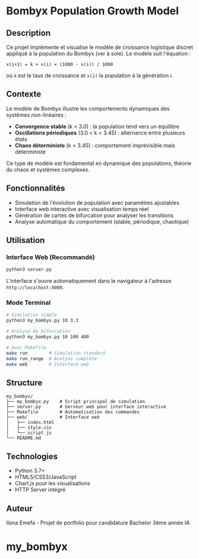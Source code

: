 # Bombyx Population Growth Model

## Description

Ce projet implémente et visualise le modèle de croissance logistique discret appliqué à la population du Bombyx (ver à soie). Le modèle suit l'équation :

```
x(i+1) = k × x(i) × (1000 - x(i)) / 1000
```

où `k` est le taux de croissance et `x(i)` la population à la génération i.

## Contexte

Le modèle de Bombyx illustre les comportements dynamiques des systèmes non-linéaires :
- **Convergence stable** (k < 3.0) : la population tend vers un équilibre
- **Oscillations périodiques** (3.0 < k < 3.45) : alternance entre plusieurs états
- **Chaos déterministe** (k > 3.45) : comportement imprévisible mais déterministe

Ce type de modèle est fondamental en dynamique des populations, théorie du chaos et systèmes complexes.

## Fonctionnalités

- Simulation de l'évolution de population avec paramètres ajustables
- Interface web interactive avec visualisation temps réel
- Génération de cartes de bifurcation pour analyser les transitions
- Analyse automatique du comportement (stable, périodique, chaotique)

## Utilisation

### Interface Web (Recommandé)

```bash
python3 server.py
```

L'interface s'ouvre automatiquement dans le navigateur à l'adresse `http://localhost:8000`.

### Mode Terminal

```bash
# Simulation simple
python3 my_bombyx.py 10 3.3

# Analyse de bifurcation
python3 my_bombyx.py 10 100 400

# Avec Makefile
make run        # Simulation standard
make run_range  # Analyse complète
make web        # Interface web
```

## Structure

```
my_bombyx/
├── my_bombyx.py    # Script principal de simulation
├── server.py       # Serveur web pour interface interactive
├── Makefile        # Automatisation des commandes
├── web/            # Interface web
│   ├── index.html
│   ├── style.css
│   └── script.js
└── README.md
```

## Technologies

- Python 3.7+
- HTML5/CSS3/JavaScript
- Chart.js pour les visualisations
- HTTP Server intégré

## Auteur

Ilona Emefa - Projet de portfolio pour candidature Bachelor 3ème année IA
# my_bombyx
